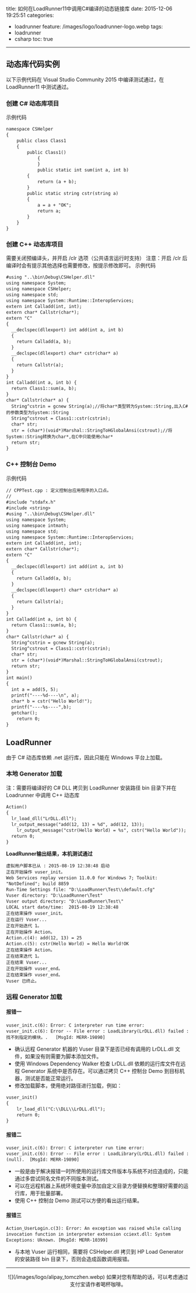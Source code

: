 title: 如何在LoadRunner11中调用C#编译的动态链接库
date: 2015-12-06 19:25:51
categories:
  - loadrunner
feature: /images/logo/loadrunner-logo.webp
tags:
  - loadrunner
  - csharp
toc: true
---
<h2 id="dllcode">动态库代码实例</h2>

以下示例代码在 Visual Studio Community 2015 中编译测试通过，在 LoadRunner11 中测试通过。

<h3 id="csharp">创建 C# 动态库项目</h3>

示例代码
```
namespace CSHelper
{
    public class Class1
    {
        public Class1()
            {
            }
            public static int sum(int a, int b)
        {
            return (a + b);
        }
        public static string cstr(string a)
        {
            a = a + "OK";
            return a;
        }
    }
}
```

<!-- more -->

<h3 id="cpp">创建 C++ 动态库项目</h3>

需要关闭预编译头，并开启 /clr 选项（公共语言运行时支持）
注意：开启 /clr 后编译时会有提示其他选择也需要修改，按提示修改即可。
示例代码
```
#using "..\bin\Debug\CSHelper.dll"
using namespace System;
using namespace CSHelper;
using namespace std;
using namespace System::Runtime::InteropServices;
extern int Calladd(int, int);
extern char* Callstr(char*);
extern "C"
{
  __declspec(dllexport) int add(int a, int b)
  {
    return Calladd(a, b);
  }
  __declspec(dllexport) char* cstr(char* a)
  {
    return Callstr(a);
  }
}
int Calladd(int a, int b) {
  return Class1::sum(a, b);
}
char* Callstr(char* a) {
  String^cstrin = gcnew String(a);//将char*类型转为System::String,出入C#的参数类型为System::String
  String^cstrout = Class1::cstr(cstrin);
  char* str;
  str = (char*)(void*)Marshal::StringToHGlobalAnsi(cstrout);//将System::String转换为char*,在C中只能使用char*
  return str;
}
```
<h3 id="cppdemo">C++ 控制台 Demo</h3>

示例代码
```
// CPPTest.cpp : 定义控制台应用程序的入口点。
//
#include "stdafx.h"
#include <string>
#using "..\bin\Debug\CSHelper.dll"
using namespace System;
using namespace intmath;
using namespace std;
using namespace System::Runtime::InteropServices;
extern int Calladd(int, int);
extern char* Callstr(char*);
extern "C"
{
  __declspec(dllexport) int add(int a, int b)
  {
    return Calladd(a, b);
  }
  __declspec(dllexport) char* cstr(char* a)
  {
    return Callstr(a);
  }
}
int Calladd(int a, int b) {
  return Class1::sum(a, b);
}
char* Callstr(char* a) {
  String^cstrin = gcnew String(a);
  String^cstrout = Class1::cstr(cstrin);
  char* str;
  str = (char*)(void*)Marshal::StringToHGlobalAnsi(cstrout);
  return str;
}
int main()
{
  int a = add(5, 5);
  printf("----%d----\n", a);
  char* b = cstr("Hello World!");
  printf("----%s----",b);
  getchar();
    return 0;
}
```

<h2 id="lr">LoadRunner</h2>

由于 C# 动态库依赖 .net 运行库，因此只能在 Windows 平台上加载。

<h3 id="local-lr">本地 Generator 加载</h3>

注：需要将编译好的 C# DLL 拷贝到 LoadRunner 安装路径 bin 目录下并在 Loadrunner 中调用 C++ 动态库
```
Action()
{
  lr_load_dll("LrDLL.dll");
  lr_output_message("add(12, 13) = %d", add(12, 13));
    lr_output_message("cstr(Hello World) = %s", cstr("Hello World"));
  return 0;
}
```

**LoadRunner输出结果，本机测试通过**
```
虚拟用户脚本已从 : 2015-08-19 12:38:48 启动
正在开始操作 vuser_init。
Web Services replay version 11.0.0 for Windows 7; Toolkit: "NotDefined"; build 8859
Run-Time Settings file: "D:\LoadRunner\Test\\default.cfg"
Vuser directory: "D:\LoadRunner\Test"
Vuser output directory: "D:\LoadRunner\Test\"
LOCAL start date/time:  2015-08-19 12:38:48
正在结束操作 vuser_init。
正在运行 Vuser...
正在开始迭代 1。
正在开始操作 Action。
Action.c(4): add(12, 13) = 25
Action.c(5): cstr(Hello World) = Hello World!OK
正在结束操作 Action。
正在结束迭代 1。
正在结束 Vuser...
正在开始操作 vuser_end。
正在结束操作 vuser_end。
Vuser 已终止。
```

<h3 id="remote-lr">远程 Generator 加载</h3>

<h4>报错一</h4>

```
vuser_init.c(6): Error: C interpreter run time error: 
vuser_init.c(6): Error -- File error : LoadLibrary(LrDLL.dll) failed : 找不到指定的模块。.	[MsgId: MERR-19890]
```

*	确认远程 Generator 机器的 Vuser 目录下是否已经有调用的 LrDLL.dll 文件，如果没有则需要为脚本添加文件。
*	使用 Windows Dependency Walker 检查 LrDLL.dll 依赖的运行库文件在远程 Generator 系统中是否存在。可以通过拷贝 C++ 控制台 Demo 到目标机器，测试是否能正常运行。
*	修改加载脚本，使用绝对路径进行加载，例如：

```
vuser_init()
{
	lr_load_dll("C:\\DLL\\LrDLL.dll");
	return 0;
}
```

<h4>报错二</h4>

```
vuser_init.c(6): Error: C interpreter run time error: 
vuser_init.c(6): Error -- File error : LoadLibrary(LrDLL.dll) failed : (null).	[MsgId: MERR-19890]
```

* 一般是由于解决报错一时所使用的运行库文件版本与系统不对应造成的，只能通过多尝试同名文件的不同版本测试。
* 可以在远程机器上系统环境变量中添加自定义目录方便替换和整理好需要的运行库，用于批量部署。
* 使用 C++ 控制台 Demo 测试可以方便的看出运行结果。

<h4>报错三</h4>

```
Action_UserLogin.c(3): Error: An exception was raised while calling invocation function in interpreter extension cciext.dll: System Exceptions: Uknown.	[MsgId: MERR-10399]
```

* 与本地 Vuser 运行相同，需要将 CSHelper.dll 拷贝到 HP Load Generator 的安装路径 bin 目录下，否则会造成函数调用报错。

---

<div align="center">
![](/images/logo/alipay_tomczhen.webp)  
如果对您有帮助的话，可以考虑通过支付宝请作者喝杯咖啡。
</div>